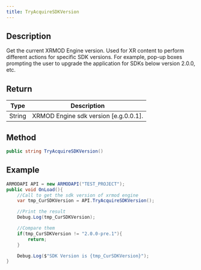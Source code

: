 ```yaml
---
title: TryAcquireSDKVersion
---
```


## Description

Get the current XRMOD Engine version. Used for XR content to perform different actions for specific SDK versions. For example, pop-up boxes prompting the user to upgrade the application for SDKs below version 2.0.0, etc.

## Return

| Type                                          | Description                           |
| --------------------------------------------- | ------------------------------------- |
| <highlight color='#AD6224'>String</highlight> | XRMOD Engine sdk version [e.g.0.0.1]. |

## Method

```csharp
public string TryAcquireSDKVersion()
```

## Example

```csharp
ARMODAPI API = new ARMODAPI("TEST_PROJECT");
public void OnLoad(){
    //Call to get the sdk version of xrmod engine
    var tmp_CurSDKVersion = API.TryAcquireSDKVersion();

    //Print the result
    Debug.Log(tmp_CurSDKVersion);

    //Compare them
    if(tmp_CurSDKVersion != "2.0.0-pre.1"){
        return;
    }

    Debug.Log($"SDK Version is {tmp_CurSDKVersion}");
}
```
